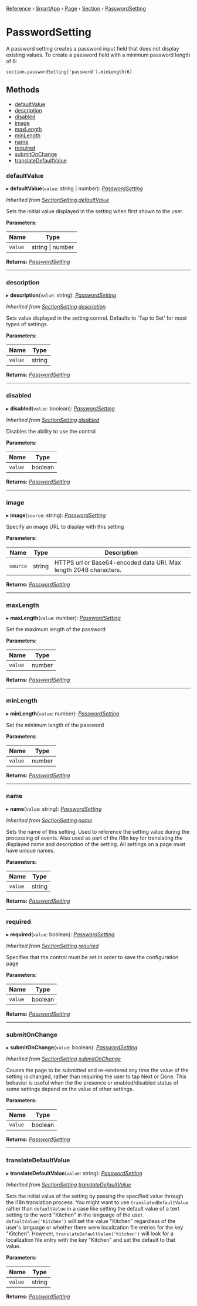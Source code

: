 [Reference](../index) › [SmartApp](_smart_app_d_.smartapp.md) › [Page](_pages_page_d_.page.md) › [Section](_pages_section_d_.section.md) ›  [PasswordSetting](_pages_password_setting_d_.passwordsetting.md)

# PasswordSetting

A password setting creates a password input field that does not display existing values. To create a password
field with a minimum password length of 6:
```
section.passwordSetting('password').minLength(6)
```

## Methods

* [defaultValue](_pages_password_setting_d_.passwordsetting.md#defaultvalue)
* [description](_pages_password_setting_d_.passwordsetting.md#description)
* [disabled](_pages_password_setting_d_.passwordsetting.md#disabled)
* [image](_pages_password_setting_d_.passwordsetting.md#image)
* [maxLength](_pages_password_setting_d_.passwordsetting.md#maxlength)
* [minLength](_pages_password_setting_d_.passwordsetting.md#minlength)
* [name](_pages_password_setting_d_.passwordsetting.md#name)
* [required](_pages_password_setting_d_.passwordsetting.md#required)
* [submitOnChange](_pages_password_setting_d_.passwordsetting.md#submitonchange)
* [translateDefaultValue](_pages_password_setting_d_.passwordsetting.md#translatedefaultvalue)


###  defaultValue

▸ **defaultValue**(`value`: string | number): *[PasswordSetting](_pages_password_setting_d_.passwordsetting.md)*

*Inherited from [SectionSetting](_pages_section_setting_d_.sectionsetting.md).[defaultValue](_pages_section_setting_d_.sectionsetting.md#defaultvalue)*

Sets the initial value displayed in the setting when first shown to the user.

**Parameters:**

Name | Type |
------ | ------ |
`value` | string &#124; number |

**Returns:** *[PasswordSetting](_pages_password_setting_d_.passwordsetting.md)*

___

###  description

▸ **description**(`value`: string): *[PasswordSetting](_pages_password_setting_d_.passwordsetting.md)*

*Inherited from [SectionSetting](_pages_section_setting_d_.sectionsetting.md).[description](_pages_section_setting_d_.sectionsetting.md#description)*

Sets value displayed in the setting control. Defaults to 'Tap to Set' for most types of settings.

**Parameters:**

Name | Type |
------ | ------ |
`value` | string |

**Returns:** *[PasswordSetting](_pages_password_setting_d_.passwordsetting.md)*

___

###  disabled

▸ **disabled**(`value`: boolean): *[PasswordSetting](_pages_password_setting_d_.passwordsetting.md)*

*Inherited from [SectionSetting](_pages_section_setting_d_.sectionsetting.md).[disabled](_pages_section_setting_d_.sectionsetting.md#disabled)*

Disables the ability to use the control

**Parameters:**

Name | Type |
------ | ------ |
`value` | boolean |

**Returns:** *[PasswordSetting](_pages_password_setting_d_.passwordsetting.md)*

___

###  image

▸ **image**(`source`: string): *[PasswordSetting](_pages_password_setting_d_.passwordsetting.md)*

Specify an image URL to display with this setting

**Parameters:**

Name | Type | Description |
------ | ------ | ------ |
`source` | string | HTTPS url or Base64-encoded data URI. Max length 2048 characters.  |

**Returns:** *[PasswordSetting](_pages_password_setting_d_.passwordsetting.md)*

___

###  maxLength

▸ **maxLength**(`value`: number): *[PasswordSetting](_pages_password_setting_d_.passwordsetting.md)*

Set the maximum length of the password

**Parameters:**

Name | Type |
------ | ------ |
`value` | number |

**Returns:** *[PasswordSetting](_pages_password_setting_d_.passwordsetting.md)*

___

###  minLength

▸ **minLength**(`value`: number): *[PasswordSetting](_pages_password_setting_d_.passwordsetting.md)*

Set the minimum length of the password

**Parameters:**

Name | Type |
------ | ------ |
`value` | number |

**Returns:** *[PasswordSetting](_pages_password_setting_d_.passwordsetting.md)*

___

###  name

▸ **name**(`value`: string): *[PasswordSetting](_pages_password_setting_d_.passwordsetting.md)*

*Inherited from [SectionSetting](_pages_section_setting_d_.sectionsetting.md).[name](_pages_section_setting_d_.sectionsetting.md#name)*

Sets the name of this setting. Used to reference the setting value during the processing of events. Also
used as part of the i18n key for translating the displayed name and description of the setting. All settings
on a page must have unique names.

**Parameters:**

Name | Type |
------ | ------ |
`value` | string |

**Returns:** *[PasswordSetting](_pages_password_setting_d_.passwordsetting.md)*

___

###  required

▸ **required**(`value`: boolean): *[PasswordSetting](_pages_password_setting_d_.passwordsetting.md)*

*Inherited from [SectionSetting](_pages_section_setting_d_.sectionsetting.md).[required](_pages_section_setting_d_.sectionsetting.md#required)*

Specifies that the control must be set in order to save the configuration page

**Parameters:**

Name | Type |
------ | ------ |
`value` | boolean |

**Returns:** *[PasswordSetting](_pages_password_setting_d_.passwordsetting.md)*

___

###  submitOnChange

▸ **submitOnChange**(`value`: boolean): *[PasswordSetting](_pages_password_setting_d_.passwordsetting.md)*

*Inherited from [SectionSetting](_pages_section_setting_d_.sectionsetting.md).[submitOnChange](_pages_section_setting_d_.sectionsetting.md#submitonchange)*

Causes the page to be submitted and re-rendered any time the value of the setting is changed, rather than
requiring the user to tap Next or Done. This behavior is useful when the the presence or enabled/disabled
status of some settings depend on the value of other settings.

**Parameters:**

Name | Type |
------ | ------ |
`value` | boolean |

**Returns:** *[PasswordSetting](_pages_password_setting_d_.passwordsetting.md)*

___

###  translateDefaultValue

▸ **translateDefaultValue**(`value`: string): *[PasswordSetting](_pages_password_setting_d_.passwordsetting.md)*

*Inherited from [SectionSetting](_pages_section_setting_d_.sectionsetting.md).[translateDefaultValue](_pages_section_setting_d_.sectionsetting.md#translatedefaultvalue)*

Sets the initial value of the setting by passing the specified value through the i18n translation process.
You might want to use `translatedDefaultValue` rather than `defaultValue` in a case like setting the
default value of a text setting to the word "Kitchen" in the language of the user. `defaultValue('Kitchen')`
will set the value "Kitchen" regardless of the user's language or whether there were localization file entries
for the key "Kitchen". However, `translateDefaultValue('Kitchen')` will look for a localization file entry
with the key "Kitchen" and set the default to that value.

**Parameters:**

Name | Type |
------ | ------ |
`value` | string |

**Returns:** *[PasswordSetting](_pages_password_setting_d_.passwordsetting.md)*

